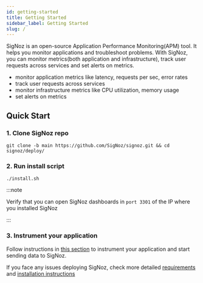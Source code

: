```yaml
---
id: getting-started
title: Getting Started
sidebar_label: Getting Started
slug: /
---
```


SigNoz is an open-source Application Performance Monitoring(APM) tool. It helps you monitor applications and troubleshoot problems. With SigNoz, you can monitor metrics(both application and infrastructure), track user requests across services and set alerts on metrics.

- monitor application metrics like latency, requests per sec, error rates
- track user requests across services
- monitor infrastructure metrics like CPU utilization, memory usage
- set alerts on metrics

<!-- Once you instrument your applications with OpenTelemetry libraries, you can start seeing RED metrics and detailed trace graphs in SigNoz. You can also go from metrics to traces to find the traces corresponding to anomalous metrics. -->

## Quick Start

### 1. Clone SigNoz repo

```
git clone -b main https://github.com/SigNoz/signoz.git && cd signoz/deploy/
```

### 2. Run install script


```
./install.sh
```

<p></p>
<p></p>
<p></p>

:::note

Verify that you can open SigNoz dashboards in `port 3301` of the IP where you installed SigNoz

:::

### 3. Instrument your application

Follow instructions in [this section](/docs/instrumentation/overview/) to instrument your application and start sending data to SigNoz.


If you face any issues deploying SigNoz, check more detailed [requirements](/docs/deployment/requirement/) and [installation instructions](/docs/deployment/docker/)